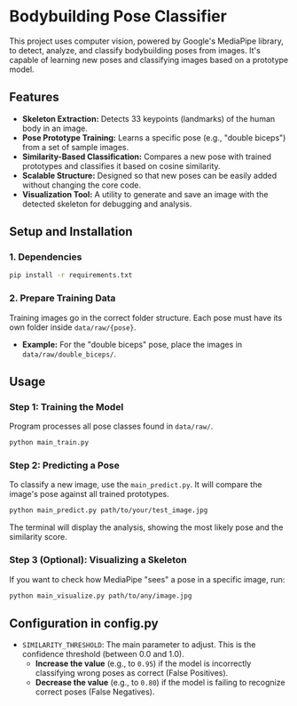# Bodybuilding Pose Classifier

This project uses computer vision, powered by Google's MediaPipe library, to detect, analyze, and classify bodybuilding poses from images. It's capable of learning new poses and classifying images based on a prototype model.

## Features

* **Skeleton Extraction:** Detects 33 keypoints (landmarks) of the human body in an image.
* **Pose Prototype Training:** Learns a specific pose (e.g., "double biceps") from a set of sample images.
* **Similarity-Based Classification:** Compares a new pose with trained prototypes and classifies it based on cosine similarity.
* **Scalable Structure:** Designed so that new poses can be easily added without changing the core code.
* **Visualization Tool:** A utility to generate and save an image with the detected skeleton for debugging and analysis.

## Setup and Installation

### 1. Dependencies

```bash
pip install -r requirements.txt
```

### 2. Prepare Training Data

Training images go in the correct folder structure. Each pose must have its own folder inside `data/raw/{pose}`.

* **Example:** For the "double biceps" pose, place the images in `data/raw/double_biceps/`.

## Usage

### Step 1: Training the Model

Program processes all pose classes found in `data/raw/`.

```bash
python main_train.py
```

### Step 2: Predicting a Pose

To classify a new image, use the `main_predict.py`. It will compare the image's pose against all trained prototypes.

```bash
python main_predict.py path/to/your/test_image.jpg
```
The terminal will display the analysis, showing the most likely pose and the similarity score.

### Step 3 (Optional): Visualizing a Skeleton

If you want to check how MediaPipe "sees" a pose in a specific image, run:

```bash
python main_visualize.py path/to/any/image.jpg
```

## Configuration in config.py

* `SIMILARITY_THRESHOLD`: The main parameter to adjust. This is the confidence threshold (between 0.0 and 1.0).
    * **Increase the value** (e.g., to `0.95`) if the model is incorrectly classifying wrong poses as correct (False Positives).
    * **Decrease the value** (e.g., to `0.80`) if the model is failing to recognize correct poses (False Negatives).